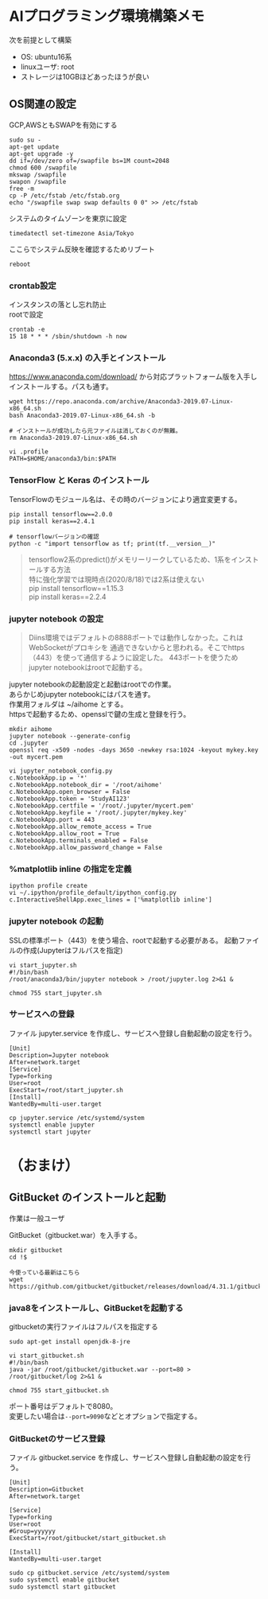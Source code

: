 # AIプログラミング環境構築メモ

次を前提として構築  
* OS: ubuntu16系
* linuxユーザ: root
* ストレージは10GBほどあったほうが良い


## OS関連の設定

GCP,AWSともSWAPを有効にする

```
sudo su -
apt-get update
apt-get upgrade -y
dd if=/dev/zero of=/swapfile bs=1M count=2048
chmod 600 /swapfile
mkswap /swapfile
swapon /swapfile
free -m
cp -P /etc/fstab /etc/fstab.org
echo "/swapfile swap swap defaults 0 0" >> /etc/fstab
```

システムのタイムゾーンを東京に設定

```
timedatectl set-timezone Asia/Tokyo
```

ここらでシステム反映を確認するためリブート

```
reboot
```

### crontab設定

インスタンスの落とし忘れ防止<br>
rootで設定

```
crontab -e
15 18 * * * /sbin/shutdown -h now
```


### Anaconda3 (5.x.x) の入手とインストール

https://www.anaconda.com/download/ から対応プラットフォーム版を入手しインストールする。パスも通す。

```
wget https://repo.anaconda.com/archive/Anaconda3-2019.07-Linux-x86_64.sh
bash Anaconda3-2019.07-Linux-x86_64.sh -b

# インストールが成功したら元ファイルは消しておくのが無難。
rm Anaconda3-2019.07-Linux-x86_64.sh

vi .profile
PATH=$HOME/anaconda3/bin:$PATH
```

### TensorFlow と Keras のインストール

TensorFlowのモジュール名は、その時のバージョンにより適宜変更する。<br>

```
pip install tensorflow==2.0.0
pip install keras==2.4.1

# tensorflowバージョンの確認
python -c "import tensorflow as tf; print(tf.__version__)"
```

> tensorflow2系のpredict()がメモリーリークしているため、1系をインストールする方法<br>
> 特に強化学習では現時点(2020/8/18)では2系は使えない<br>
> pip install tensorflow==1.15.3<br>
> pip install keras==2.2.4

### jupyter notebook の設定

> Diins環境ではデフォルトの8888ポートでは動作しなかった。これはWebSocketがプロキシを
通過できないからと思われる。そこでhttps（443）を使って通信するように設定した。
443ポートを使うためjupyter notebookはrootで起動する。

jupyter notebookの起動設定と起動はrootでの作業。<br>
あらかじめjupyter notebookにはパスを通す。<br>
作業用フォルダは ~/aihome とする。<br>
httpsで起動するため、opensslで鍵の生成と登録を行う。<br>

```
mkdir aihome
jupyter notebook --generate-config
cd .jupyter
openssl req -x509 -nodes -days 3650 -newkey rsa:1024 -keyout mykey.key -out mycert.pem

vi jupyter_notebook_config.py
c.NotebookApp.ip = '*'
c.NotebookApp.notebook_dir = '/root/aihome'
c.NotebookApp.open_browser = False
c.NotebookApp.token = 'StudyAI123'
c.NotebookApp.certfile = '/root/.jupyter/mycert.pem'
c.NotebookApp.keyfile = '/root/.jupyter/mykey.key'
c.NotebookApp.port = 443
c.NotebookApp.allow_remote_access = True
c.NotebookApp.allow_root = True
c.NotebookApp.terminals_enabled = False
c.NotebookApp.allow_password_change = False
```

### %matplotlib inline の指定を定義

```
ipython profile create
vi ~/.ipython/profile_default/ipython_config.py
c.InteractiveShellApp.exec_lines = ['%matplotlib inline']
```

### jupyter notebook の起動

SSLの標準ポート（443）を使う場合、rootで起動する必要がある。
起動ファイルの作成(Jupyterはフルパスを指定)

```
vi start_jupyter.sh
#!/bin/bash
/root/anaconda3/bin/jupyter notebook > /root/jupyter.log 2>&1 &

chmod 755 start_jupyter.sh
```

### サービスへの登録

ファイル jupyter.service を作成し、サービスへ登録し自動起動の設定を行う。

```
[Unit]
Description=Jupyter notebook
After=network.target
[Service]
Type=forking
User=root
ExecStart=/root/start_jupyter.sh
[Install]
WantedBy=multi-user.target
```

```
cp jupyter.service /etc/systemd/system
systemctl enable jupyter
systemctl start jupyter
```


# （おまけ） 

## GitBucket のインストールと起動

作業は一般ユーザ

GitBucket（gitbucket.war）を入手する。

```
mkdir gitbucket
cd !$

今使っている最新はこちら
wget https://github.com/gitbucket/gitbucket/releases/download/4.31.1/gitbucket.war
```

### java8をインストールし、GitBucketを起動する

gitbucketの実行ファイルはフルパスを指定する

```
sudo apt-get install openjdk-8-jre

vi start_gitbucket.sh
#!/bin/bash
java -jar /root/gitbucket/gitbucket.war --port=80 > /root/gitbucket/log 2>&1 &

chmod 755 start_gitbucket.sh
```

ポート番号はデフォルトで8080。<br>
変更したい場合は`--port=9090`などとオプションで指定する。

### GitBucketのサービス登録

ファイル gitbucket.service を作成し、サービスへ登録し自動起動の設定を行う。

```
[Unit]
Description=Gitbucket
After=network.target

[Service]
Type=forking
User=root
#Group=yyyyyy
ExecStart=/root/gitbucket/start_gitbucket.sh

[Install]
WantedBy=multi-user.target
```

```
sudo cp gitbucket.service /etc/systemd/system
sudo systemctl enable gitbucket
sudo systemctl start gitbucket
```

